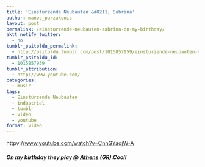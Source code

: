 ```yaml
---
title: 'Einstürzende Neubauten &#8211; Sabrina'
author: manos_parzakonis
layout: post
permalink: /einsturzende-neubauten-sabrina-on-my-birthday/
aktt_notify_twitter:
  - no
tumblr_psitoldu_permalink:
  - http://psitoldu.tumblr.com/post/1015857959/einsturzende-neubauten-sabrina-on-my-birthday
tumblr_psitoldu_id:
  - 1015857959
tumblr_attribution:
  - http://www.youtube.com/
categories:
  - music
tags:
  - Einstürzende Neubauten
  - industrial
  - tumblr
  - video
  - youtube
format: video
---
```

httpv://www.youtube.com/watch?v=CnnGYaqjW-A

##### On my birthday they play @ <a title=">> Fuzz Club" href="http://www.fuzzclub.gr/" target="_blank">Athens</a> (GR).Cool!